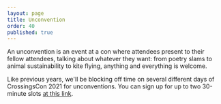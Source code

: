 ```yaml
---
layout: page
title: Unconvention
order: 40
published: true
---
```


An unconvention is an event at a con where attendees present to their fellow attendees, talking about whatever they want: from poetry slams to animal sustainability to kite flying, anything and everything is welcome.

Like previous years, we'll be blocking off time on several different days of CrossingsCon 2021 for unconventions. You can sign up for up to two 30-minute slots [at this link](https://calendly.com/emfozzing/unconvention?month=2021-08).
